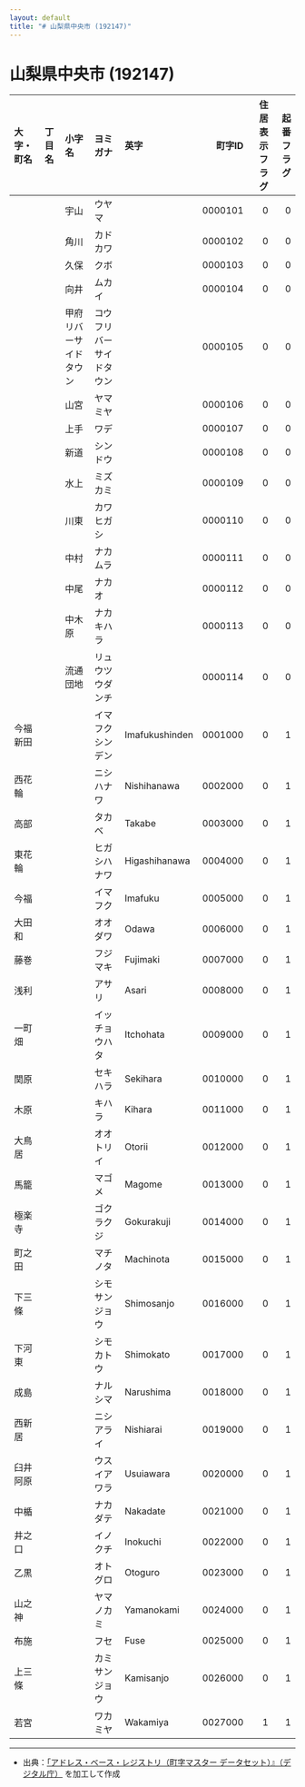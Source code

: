```yaml
---
layout: default
title: "# 山梨県中央市 (192147)"
---
```


# 山梨県中央市 (192147)

| 大字・町名 | 丁目名 | 小字名 | ヨミガナ | 英字 | 町字ID | 住居表示フラグ | 起番フラグ |
|:--------|:------|:------|:-----------------|:---------------------|--------:|----------:|--------:|
|  |  | 宇山 | ウヤマ |  | 0000101 | 0 | 0 |
|  |  | 角川 | カドカワ |  | 0000102 | 0 | 0 |
|  |  | 久保 | クボ |  | 0000103 | 0 | 0 |
|  |  | 向井 | ムカイ |  | 0000104 | 0 | 0 |
|  |  | 甲府リバーサイドタウン | コウフリバーサイドタウン |  | 0000105 | 0 | 0 |
|  |  | 山宮 | ヤマミヤ |  | 0000106 | 0 | 0 |
|  |  | 上手 | ワデ |  | 0000107 | 0 | 0 |
|  |  | 新道 | シンドウ |  | 0000108 | 0 | 0 |
|  |  | 水上 | ミズカミ |  | 0000109 | 0 | 0 |
|  |  | 川東 | カワヒガシ |  | 0000110 | 0 | 0 |
|  |  | 中村 | ナカムラ |  | 0000111 | 0 | 0 |
|  |  | 中尾 | ナカオ |  | 0000112 | 0 | 0 |
|  |  | 中木原 | ナカキハラ |  | 0000113 | 0 | 0 |
|  |  | 流通団地 | リュウツウダンチ |  | 0000114 | 0 | 0 |
| 今福新田 |  |  | イマフクシンデン | Imafukushinden | 0001000 | 0 | 1 |
| 西花輪 |  |  | ニシハナワ | Nishihanawa | 0002000 | 0 | 1 |
| 高部 |  |  | タカベ | Takabe | 0003000 | 0 | 1 |
| 東花輪 |  |  | ヒガシハナワ | Higashihanawa | 0004000 | 0 | 1 |
| 今福 |  |  | イマフク | Imafuku | 0005000 | 0 | 1 |
| 大田和 |  |  | オオダワ | Odawa | 0006000 | 0 | 1 |
| 藤巻 |  |  | フジマキ | Fujimaki | 0007000 | 0 | 1 |
| 浅利 |  |  | アサリ | Asari | 0008000 | 0 | 1 |
| 一町畑 |  |  | イッチョウハタ | Itchohata | 0009000 | 0 | 1 |
| 関原 |  |  | セキハラ | Sekihara | 0010000 | 0 | 1 |
| 木原 |  |  | キハラ | Kihara | 0011000 | 0 | 1 |
| 大鳥居 |  |  | オオトリイ | Otorii | 0012000 | 0 | 1 |
| 馬籠 |  |  | マゴメ | Magome | 0013000 | 0 | 1 |
| 極楽寺 |  |  | ゴクラクジ | Gokurakuji | 0014000 | 0 | 1 |
| 町之田 |  |  | マチノタ | Machinota | 0015000 | 0 | 1 |
| 下三條 |  |  | シモサンジョウ | Shimosanjo | 0016000 | 0 | 1 |
| 下河東 |  |  | シモカトウ | Shimokato | 0017000 | 0 | 1 |
| 成島 |  |  | ナルシマ | Narushima | 0018000 | 0 | 1 |
| 西新居 |  |  | ニシアライ | Nishiarai | 0019000 | 0 | 1 |
| 臼井阿原 |  |  | ウスイアワラ | Usuiawara | 0020000 | 0 | 1 |
| 中楯 |  |  | ナカダテ | Nakadate | 0021000 | 0 | 1 |
| 井之口 |  |  | イノクチ | Inokuchi | 0022000 | 0 | 1 |
| 乙黒 |  |  | オトグロ | Otoguro | 0023000 | 0 | 1 |
| 山之神 |  |  | ヤマノカミ | Yamanokami | 0024000 | 0 | 1 |
| 布施 |  |  | フセ | Fuse | 0025000 | 0 | 1 |
| 上三條 |  |  | カミサンジョウ | Kamisanjo | 0026000 | 0 | 1 |
| 若宮 |  |  | ワカミヤ | Wakamiya | 0027000 | 1 | 1 |

---

- 出典：[「アドレス・ベース・レジストリ（町字マスター データセット）』（デジタル庁）](https://www.digital.go.jp/policies/base_registry_address/) を加工して作成
